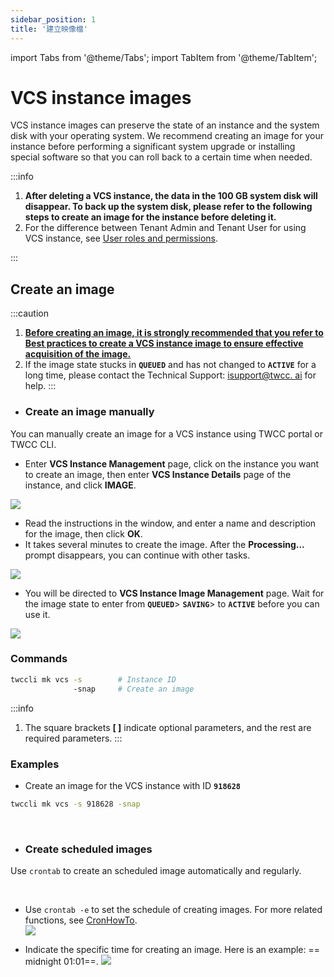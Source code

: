```yaml
---
sidebar_position: 1
title: '建立映像檔'
---
```


import Tabs from '@theme/Tabs';
import TabItem from '@theme/TabItem';

# VCS instance images

VCS instance images can preserve the state of an instance and the system disk with your operating system. We recommend creating an image for your instance before performing a significant system upgrade or installing special software so that you can roll back to a certain time when needed.


:::info

1. **After deleting a VCS instance, the data in the 100 GB system disk will disappear. To back up the system disk, please refer to the following steps to create an image for the instance before deleting it.**
2. For the difference between Tenant Admin and Tenant User for using VCS instance, see [<ins>User roles and permissions</ins>](https://man.twcc.ai/@twccdocs/role-main-en/https%3A%2F%2Fman.twcc.ai%2F%40twccdocs%2Frole-compute-en#虛擬運算服務).

:::

## Create an image

:::caution
1. **<ins>Before creating an image, it is strongly recommended that you refer to [Best practices to create a VCS instance image](https://man.twcc.ai/@twccdocs/guide-vcs-snapshot-best-practice-en) to ensure effective acquisition of the image.</ins>**
2. If the image state stucks in **`QUEUED`** and has not changed to **`ACTIVE`** for a long time, please contact the Technical Support: <a href="mailto:isupport@twcc.ai">isupport@twcc. ai</a> for help.
:::

- ### Create an image manually

You can manually create an image for a VCS instance using TWCC portal or TWCC CLI.

<Tabs>

<TabItem value="TWCC Portal" label="TWCC Portal">

* Enter **VCS Instance Management** page, click on the instance you want to create an image, then enter **VCS Instance Details** page of the instance, and click **IMAGE**.

![](https://cos.twcc.ai/SYS-MANUAL/uploads/upload_aa7e469fc5ca28b153ae22a313bac609.png)


* Read the instructions in the window, and enter a name and description for the image, then click **OK**.
* It takes several minutes to create the image. After the **Processing...** prompt disappears, you can continue with other tasks.

![](https://cos.twcc.ai/SYS-MANUAL/uploads/upload_c0f4f30a623a73a6d79aab23b48b8e8f.png)


* You will be directed to **VCS Instance Image Management** page. Wait for the image state to enter from **`QUEUED`**> **`SAVING`**> to **`ACTIVE`** before you can use it.

![](https://cos.twcc.ai/SYS-MANUAL/uploads/upload_51de05652cece2cc339d62644cdffa64.png)

</TabItem>

<TabItem value="TWCC CLI" label="TWCC CLI">

### Commands

```bash
twccli mk vcs -s        # Instance ID  
              -snap     # Create an image
```

:::info
1. The square brackets **[ ]** indicate optional parameters, and the rest are required parameters.
:::

### Examples

- Create an image for the VCS instance with ID **`918628`** 
```bash
twccli mk vcs -s 918628 -snap
```

</TabItem>

</Tabs>

<br/>

- ### Create scheduled images

Use `crontab` to create an scheduled image automatically and regularly.


<Tabs>

<TabItem value="TWCC Portal" label="TWCC Portal (Not yet supported)">

<br/>

</TabItem>

<TabItem value="TWCC CLI" label="TWCC CLI">

- Use `crontab -e` to set the schedule of creating images. For more related functions, see [<ins>CronHowTo</ins>](https://help.ubuntu.com/community/CronHowto).<br/>
![](https://i.imgur.com/1zRke01.png)

- Indicate the specific time for creating an image. Here is an example: == midnight 01:01==.
![](https://i.imgur.com/WWwg1ZJ.png)


</TabItem>

</Tabs>